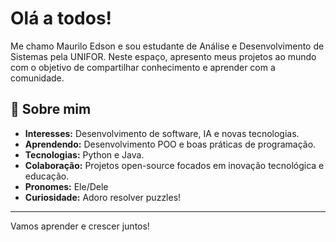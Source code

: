 # Olá a todos!

Me chamo Maurilo Edson e sou estudante de Análise e Desenvolvimento de Sistemas pela UNIFOR. Neste espaço, apresento meus projetos ao mundo com o objetivo de compartilhar conhecimento e aprender com a comunidade.

## 👋 Sobre mim
- **Interesses:** Desenvolvimento de software, IA e novas tecnologias.
- **Aprendendo:** Desenvolvimento POO e boas práticas de programação.
- **Tecnologias:** Python e Java.
- **Colaboração:** Projetos open-source focados em inovação tecnológica e educação.
- **Pronomes:** Ele/Dele
- **Curiosidade:** Adoro resolver puzzles!

---

Vamos aprender e crescer juntos!

